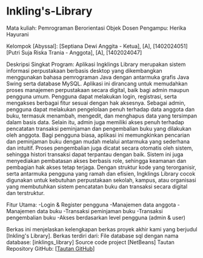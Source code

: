 # Inkling's-Library
Mata kuliah: Pemrograman Berorientasi Objek
Dosen Pengampu: Herika Hayurani

Kelompok [Abyssal]:
[Septiana Dewi Anggita - Ketua], [A], [1402024051]
[Putri Suja Riska Trania -  Anggota], [A], [1402024047]

Deskripsi Singkat Program:
Aplikasi Ingklings Library merupakan sistem informasi perpustakaan berbasis desktop yang dikembangkan menggunakan bahasa pemrograman Java dengan antarmuka grafis Java Swing serta database MySQL. 
Aplikasi ini dirancang untuk memudahkan proses manajemen perpustakaan secara digital, baik bagi admin maupun pengguna umum. 
Pengguna dapat melakukan login, registrasi, serta mengakses berbagai fitur sesuai dengan hak aksesnya.
Sebagai admin, pengguna dapat melakukan pengelolaan penuh terhadap data anggota dan buku, termasuk menambah, mengedit, dan menghapus data yang tersimpan dalam basis data. 
Selain itu, admin juga memiliki akses penuh terhadap pencatatan transaksi peminjaman dan pengembalian buku yang dilakukan oleh anggota.
Bagi pengguna biasa, aplikasi ini memungkinkan pencarian dan peminjaman buku dengan mudah melalui antarmuka yang sederhana dan intuitif. 
Proses pengembalian juga dicatat secara otomatis oleh sistem, sehingga histori transaksi dapat terpantau dengan baik. Sistem ini juga menyediakan pembatasan akses berbasis role, sehingga keamanan dan pembagian hak akses tetap terjaga.
Dengan struktur kode yang terorganisir, serta antarmuka pengguna yang ramah dan efisien, Ingklings Library cocok digunakan untuk kebutuhan perpustakaan sekolah, kampus, atau organisasi yang membutuhkan sistem pencatatan buku dan transaksi secara digital dan terstruktur.

Fitur Utama:
-Login & Register pengguna
-Manajemen data anggota
-Manajemen data buku
-Transaksi peminjaman buku
-Transaksi pengembalian buku
-Akses berdasarkan level pengguna (admin & user)

Berkas ini menjelaskan kelengkapan berkas proyek akhir kami yang berjudul [Inkling's Library]. 
Berkas terdiri dari:
File database sql dengan nama database: [inklings_library]
Source code project [NetBeans]
Tautan Repository GitHub: [[Tautan GitHub](https://github.com/Yamada-113/Inkling-s-Library.git)]
